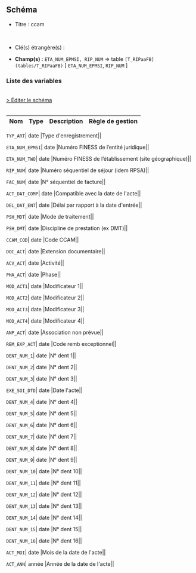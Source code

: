 ## Schéma


- Titre : ccam
<br />



- Clé(s) étrangère(s) : <br />

- **Champ(s) :** `ETA_NUM_EPMSI, RIP_NUM`
  => table `[T_RIPaaFB](tables/T_RIPaaFB)` [ `ETA_NUM_EPMSI`, `RIP_NUM` ]<br />

 
### Liste des variables
<br />
<div>
    <a href="https://gitlab.com/healthdatahub/applications-du-hdh/schema-snds/-/tree/master/schemas/T_RIPaaFM/T_RIPaaFM.json"
       target="_blank" rel="noopener noreferrer">> Éditer le schéma</a>
</div>
<br />

Nom | Type | Description | Règle de gestion
-|-|-|-



`TYP_ART`| date |Type d'enregistrement||

`ETA_NUM_EPMSI`| date |Numéro FINESS de l’entité juridique||

`ETA_NUM_TWO`| date |Numéro FINESS de l’établissement (site géographique)||

`RIP_NUM`| date |Numéro séquentiel de séjour (idem RPSA)||

`FAC_NUM`| date |N° séquentiel de facture||

`ACT_DAT_COMP`| date |Compatible avec la date de l'acte||

`DEL_DAT_ENT`| date |Délai par rapport à la date d'entrée||

`PSH_MDT`| date |Mode de traitement||

`PSH_DMT`| date |Discipline de prestation (ex DMT)||

`CCAM_COD`| date |Code CCAM||

`DOC_ACT`| date |Extension documentaire||

`ACV_ACT`| date |Activité||

`PHA_ACT`| date |Phase||

`MOD_ACT1`| date |Modificateur 1||

`MOD_ACT2`| date |Modificateur 2||

`MOD_ACT3`| date |Modificateur 3||

`MOD_ACT4`| date |Modificateur 4||

`ANP_ACT`| date |Association non prévue||

`REM_EXP_ACT`| date |Code remb exceptionnel||

`DENT_NUM_1`| date |N° dent 1||

`DENT_NUM_2`| date |N° dent 2||

`DENT_NUM_3`| date |N° dent 3||

`EXE_SOI_DTD`| date |Date l'acte||

`DENT_NUM_4`| date |N° dent 4||

`DENT_NUM_5`| date |N° dent 5||

`DENT_NUM_6`| date |N° dent 6||

`DENT_NUM_7`| date |N° dent 7||

`DENT_NUM_8`| date |N° dent 8||

`DENT_NUM_9`| date |N° dent 9||

`DENT_NUM_10`| date |N° dent 10||

`DENT_NUM_11`| date |N° dent 11||

`DENT_NUM_12`| date |N° dent 12||

`DENT_NUM_13`| date |N° dent 13||

`DENT_NUM_14`| date |N° dent 14||

`DENT_NUM_15`| date |N° dent 15||

`DENT_NUM_16`| date |N° dent 16||

`ACT_MOI`| date |Mois de la date de l'acte||

`ACT_ANN`| année |Année de la date de l'acte||
